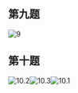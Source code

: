 ## 第九题

![9](C:\Users\WP\Desktop\待上传\9.jpg)

## 第十题

![10.2](C:\Users\WP\Desktop\待上传\10.2.jpg)![10.3](C:\Users\WP\Desktop\待上传\10.3.jpg)![10.1](C:\Users\WP\Desktop\待上传\10.1.jpg)

